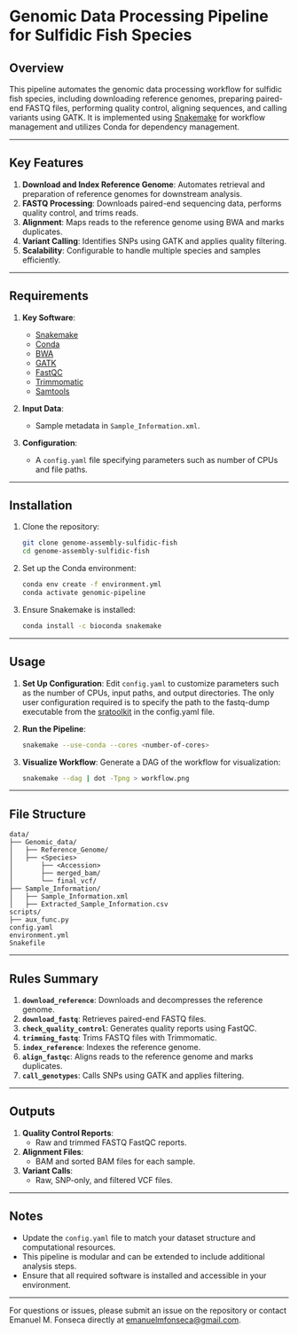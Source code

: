 # Genomic Data Processing Pipeline for Sulfidic Fish Species

## Overview

This pipeline automates the genomic data processing workflow for sulfidic fish species, including downloading reference genomes, preparing paired-end FASTQ files, performing quality control, aligning sequences, and calling variants using GATK. It is implemented using [Snakemake](https://snakemake.readthedocs.io/en/stable/) for workflow management and utilizes Conda for dependency management.

---

## Key Features

1. **Download and Index Reference Genome**: Automates retrieval and preparation of reference genomes for downstream analysis.
2. **FASTQ Processing**: Downloads paired-end sequencing data, performs quality control, and trims reads.
3. **Alignment**: Maps reads to the reference genome using BWA and marks duplicates.
4. **Variant Calling**: Identifies SNPs using GATK and applies quality filtering.
5. **Scalability**: Configurable to handle multiple species and samples efficiently.

---

## Requirements

1. **Key Software**:
   - [Snakemake](https://snakemake.readthedocs.io/en/stable/)
   - [Conda](https://docs.conda.io/)
   - [BWA](http://bio-bwa.sourceforge.net/)
   - [GATK](https://gatk.broadinstitute.org/)
   - [FastQC](https://www.bioinformatics.babraham.ac.uk/projects/fastqc/)
   - [Trimmomatic](http://www.usadellab.org/cms/?page=trimmomatic)
   - [Samtools](http://www.htslib.org/)

2. **Input Data**:
   - Sample metadata in `Sample_Information.xml`.

3. **Configuration**:
   - A `config.yaml` file specifying parameters such as number of CPUs and file paths.

---

## Installation

1. Clone the repository:
   ```bash
   git clone genome-assembly-sulfidic-fish
   cd genome-assembly-sulfidic-fish
   ```

2. Set up the Conda environment:
   ```bash
   conda env create -f environment.yml
   conda activate genomic-pipeline
   ```

3. Ensure Snakemake is installed:
   ```bash
   conda install -c bioconda snakemake
   ```

---

## Usage

1. **Set Up Configuration**:
   Edit `config.yaml` to customize parameters such as the number of CPUs, input paths, and output directories.
   The only user configuration required is to specify the path to the fastq-dump executable from the [sratoolkit](https://github.com/ncbi/sra-tools/) in the config.yaml file.

2. **Run the Pipeline**:
   ```bash
   snakemake --use-conda --cores <number-of-cores>
   ```

3. **Visualize Workflow**:
   Generate a DAG of the workflow for visualization:
   ```bash
   snakemake --dag | dot -Tpng > workflow.png
   ```

---

## File Structure

```
data/
├── Genomic_data/
│   ├── Reference_Genome/
│   ├── <Species>
│   	├── <Accession>
│   	├── merged_bam/
│   	└── final_vcf/
├── Sample_Information/
│   ├── Sample_Information.xml
│   ├── Extracted_Sample_Information.csv
scripts/
├── aux_func.py
config.yaml
environment.yml
Snakefile
```

---

## Rules Summary

1. **`download_reference`**: Downloads and decompresses the reference genome.
2. **`download_fastq`**: Retrieves paired-end FASTQ files.
3. **`check_quality_control`**: Generates quality reports using FastQC.
4. **`trimming_fastq`**: Trims FASTQ files with Trimmomatic.
5. **`index_reference`**: Indexes the reference genome.
6. **`align_fastqc`**: Aligns reads to the reference genome and marks duplicates.
7. **`call_genotypes`**: Calls SNPs using GATK and applies filtering.

---

## Outputs

1. **Quality Control Reports**:
   - Raw and trimmed FASTQ FastQC reports.
2. **Alignment Files**:
   - BAM and sorted BAM files for each sample.
3. **Variant Calls**:
   - Raw, SNP-only, and filtered VCF files.

---

## Notes

- Update the `config.yaml` file to match your dataset structure and computational resources.
- This pipeline is modular and can be extended to include additional analysis steps.
- Ensure that all required software is installed and accessible in your environment.

---

For questions or issues, please submit an issue on the repository or contact Emanuel M. Fonseca directly at [emanuelmfonseca@gmail.com](mailto:emanuelmfonseca@gmail.com).